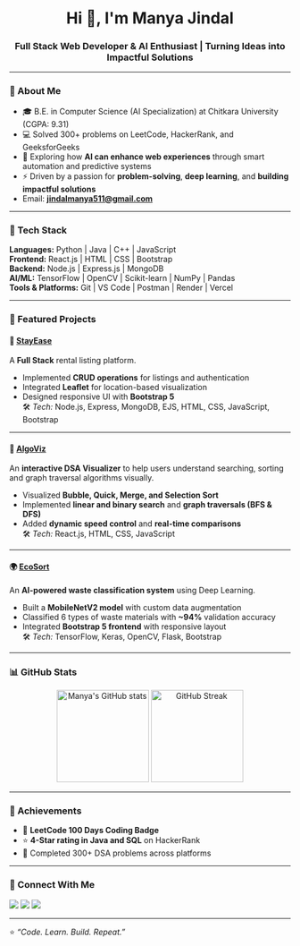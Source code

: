 <h1 align="center">Hi 👋, I'm Manya Jindal</h1>
<h3 align="center">Full Stack Web Developer & AI Enthusiast | Turning Ideas into Impactful Solutions</h3>

---

### 💫 About Me
- 🎓 B.E. in Computer Science (AI Specialization) at Chitkara University (CGPA: 9.31)  
- 💻 Solved 300+ problems on LeetCode, HackerRank, and GeeksforGeeks  
- 🌱 Exploring how **AI can enhance web experiences** through smart automation and predictive systems  
- ⚡ Driven by a passion for **problem-solving**, **deep learning**, and **building impactful solutions**
- Email: **[jindalmanya511@gmail.com](mailto:jindalmanya511@gmail.com)**  


---

### 🧠 Tech Stack
**Languages:** Python | Java | C++ | JavaScript  
**Frontend:** React.js | HTML | CSS | Bootstrap  
**Backend:** Node.js | Express.js | MongoDB  
**AI/ML:** TensorFlow | OpenCV | Scikit-learn | NumPy | Pandas  
**Tools & Platforms:** Git | VS Code | Postman | Render | Vercel  

---

### 🚀 Featured Projects

#### 🏡 [StayEase](https://github.com/ManyaJindal511/StayEase)
A **Full Stack** rental listing platform.  
- Implemented **CRUD operations** for listings and authentication
- Integrated **Leaflet** for location-based visualization  
- Designed responsive UI with **Bootstrap 5**  
🛠️ *Tech:* Node.js, Express, MongoDB, EJS, HTML, CSS, JavaScript, Bootstrap  

---

#### 🧩 [AlgoViz](https://github.com/ManyaJindal511/AlgoViz)
An **interactive DSA Visualizer** to help users understand searching, sorting and graph traversal algorithms visually.  
- Visualized **Bubble, Quick, Merge, and Selection Sort**
- Implemented **linear and binary search** and **graph traversals (BFS & DFS)**
- Added **dynamic speed control** and **real-time comparisons**  
🛠️ *Tech:* React.js, HTML, CSS, JavaScript  

---

#### 🌍 [EcoSort](https://github.com/ManyaJindal511/EcoSort)
An **AI-powered waste classification system** using Deep Learning.  
- Built a **MobileNetV2 model** with custom data augmentation  
- Classified 6 types of waste materials with **~94%** validation accuracy  
- Integrated **Bootstrap 5 frontend** with responsive layout  
🛠️ *Tech:* TensorFlow, Keras, OpenCV, Flask, Bootstrap  

---

### 📊 GitHub Stats
<p align="center">
  <img src="https://github-readme-stats.vercel.app/api?username=ManyaJindal511&show_icons=true&theme=radical" alt="Manya's GitHub stats" height="165"/>
  <img src="https://github-readme-streak-stats.herokuapp.com/?user=ManyaJindal511&theme=radical" alt="GitHub Streak" height="165"/>
</p>

---

### 🏅 Achievements
- 🥇 **LeetCode 100 Days Coding Badge**
- ⭐ **4-Star rating in Java and SQL** on HackerRank
- 🧠 Completed 300+ DSA problems across platforms

---

### 🤝 Connect With Me
<p align="left">
  <a href="https://www.linkedin.com/in/manyajindal05/" target="_blank"><img src="https://img.shields.io/badge/LinkedIn-blue?style=for-the-badge&logo=linkedin"></a>
  <a href="mailto:jindalmanya511@gmail.com"><img src="https://img.shields.io/badge/Email-red?style=for-the-badge&logo=gmail"></a>
  <a href="https://github.com/ManyaJindal511"><img src="https://img.shields.io/badge/GitHub-black?style=for-the-badge&logo=github"></a>
</p>

---

⭐ *“Code. Learn. Build. Repeat.”*
